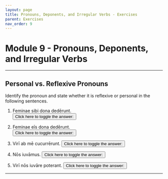 ```yaml
---
layout: page
title: Pronouns, Deponents, and Irregular Verbs - Exercises
parent: Exercises
nav_order: 9
---
```


# Module 9 - Pronouns, Deponents, and Irregular Verbs

***

## Personal vs. Reflexive Pronouns

Identify the pronoun and state whether it is reflexive or personal in the following sentences.

1. Feminae sibi dona dedērunt.  
<button onclick="toggleDisplay('prac1')">Click here to toggle the answer:</button> <span style="display: none;" id="prac1">sibi; reflexive</span>

2. Feminae eīs dona dedērunt.  
<button onclick="toggleDisplay('prac2')">Click here to toggle the answer:</button> <span style="display: none;" id="prac2">eīs; personal</span>

3. Virī ab mē cucurrērunt. <button onclick="toggleDisplay('prac3')">Click here to toggle the answer:</button> <span style="display: none;" id="prac3">mē; personal</span>

4. Nōs iuvāmus. <button onclick="toggleDisplay('prac4')">Click here to toggle the answer:</button> <span style="display: none;" id="prac4">nōs; reflexive</span>

5. Virī nōs iuvāre poterant. <button onclick="toggleDisplay('prac5')">Click here to toggle the answer:</button> <span style="display: none;" id="prac5">nōs; personal</span>

***

<script>
function toggleDisplay(id) {
  const el = document.getElementById(id);
  el.style.display = el.style.display === 'none' ? 'inline' : 'none';
}
</script>

